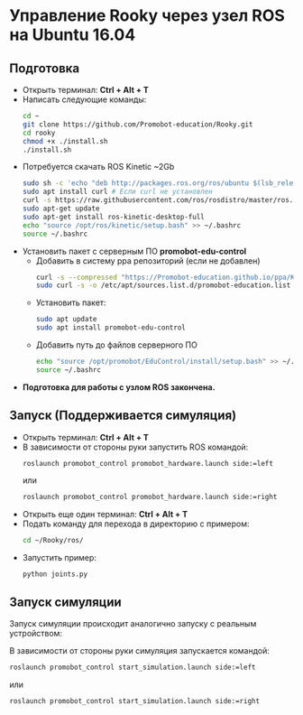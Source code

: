 # Управление Rooky через узел ROS на Ubuntu 16.04
## Подготовка
* Открыть терминал: **Ctrl + Alt + T**
* Написать следующие команды:
  ```sh
  cd ~
  git clone https://github.com/Promobot-education/Rooky.git
  cd rooky
  chmod +x ./install.sh
  ./install.sh
  ```
* Потребуется скачать ROS Kinetic ~2Gb
  ```sh
  sudo sh -c 'echo "deb http://packages.ros.org/ros/ubuntu $(lsb_release -sc) main" > /etc/apt/sources.list.d/ros-latest.list'
  sudo apt install curl # Если curl не установлен
  curl -s https://raw.githubusercontent.com/ros/rosdistro/master/ros.asc | sudo apt-key add -
  sudo apt-get update
  sudo apt-get install ros-kinetic-desktop-full
  echo "source /opt/ros/kinetic/setup.bash" >> ~/.bashrc
  source ~/.bashrc
  ```
* Установить пакет с серверным ПО **promobot-edu-control**
  * Добавить в систему ppa репозиторий (если не добавлен)
    ```sh
    curl -s --compressed "https://Promobot-education.github.io/ppa/KEY.gpg" | sudo apt-key add -
    sudo curl -s -o /etc/apt/sources.list.d/promobot-education.list "https://Promobot-education.github.io/ppa/promobot-education.list"
    ```
  * Установить пакет:
    ```sh
    sudo apt update
    sudo apt install promobot-edu-control
    ```
  * Добавить путь до файлов серверного ПО
    ```sh
    echo "source /opt/promobot/EduControl/install/setup.bash" >> ~/.bashrc
    source ~/.bashrc
    ```
* **Подготовка для работы с узлом ROS закончена.**

## Запуск (Поддерживается симуляция)
* Открыть терминал: **Ctrl + Alt + T**
* В зависимости от стороны руки запустить ROS командой:
  ```sh
  roslaunch promobot_control promobot_hardware.launch side:=left
  ```
  или 
  ```sh
  roslaunch promobot_control promobot_hardware.launch side:=right
  ```
* Открыть еще один терминал: **Ctrl + Alt + T**
* Подать команду для перехода в директорию с примером:
  ```sh
  cd ~/Rooky/ros/
  ```
* Запустить пример:
  ```
  python joints.py
  ```

## Запуск симуляции
Запуск симуляции происходит аналогично запуску с реальным устройством:

В зависимости от стороны руки симуляция запускается командой:
```sh
roslaunch promobot_control start_simulation.launch side:=left
```
или 
```sh
roslaunch promobot_control start_simulation.launch side:=right
```